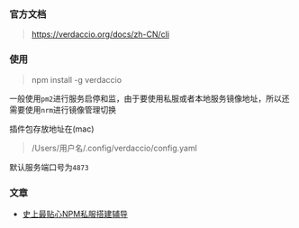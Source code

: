 ### 官方文档

> https://verdaccio.org/docs/zh-CN/cli

### 使用

> npm install -g verdaccio

一般使用`pm2`进行服务启停和监，由于要使用私服或者本地服务镜像地址，所以还需要使用`nrm`进行镜像管理切换

插件包存放地址在(mac)

> /Users/用户名/.config/verdaccio/config.yaml

默认服务端口号为`4873`





### 文章

- [史上最贴心NPM私服搭建辅导](https://www.codenong.com/j5dfa13f16fb9a016077/)

